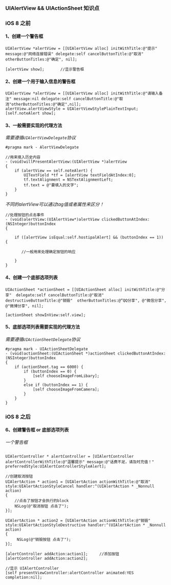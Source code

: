 ### UIAlertView && UIActionSheet 知识点

### iOS 8 之前

#### 1、创建一个警告框

```objc
UIAlertView *alertView = [[UIAlertView alloc] initWithTitle:@"提示" message:@"网络连接错误" delegate:self cancelButtonTitle:@"取消" 
otherButtonTitles:@"确定", nil];
    
[alertView show];	    //显示警告框
```

#### 2、创建一个用于输入信息的警告框

```objc
UIAlertView *alertView = [[UIAlertView alloc] initWithTitle:@"请输入备注" message:nil delegate:self cancelButtonTitle:@"取消"otherButtonTitles:@"确定",nil];
alertView.alertViewStyle = UIAlertViewStylePlainTextInput;
[self.noteAlert show];
```

#### 3、一般需要实现的代理方法

*需要遵循`UIAlertViewDelegate`协议*

```objc
#pragma mark - AlertViewDelegate

//用来填入历史内容
- (void)willPresentAlertView:(UIAlertView *)alertView
{
	if (alertView == self.noteAlert) {
        UITextField *tf = [alertView textFieldAtIndex:0];
        tf.textAlignment = NSTextAlignmentLeft;
        tf.text = @"要填入的文字";  
    }
}

```

*不同的alertView可以通过tag值或者属性来区分！*

```objc
//处理按钮的点击事件
- (void)alertView:(UIAlertView*)alertView clickedButtonAtIndex:(NSInteger)buttonIndex
{
    
    if ([alertView isEqual:self.hostipalAlert] && (buttonIndex == 1)) {
       
       //一般用来处理确定按钮的响应

    }
}
```

#### 4、创建一个底部选项列表

```objc
UIActionSheet *actionSheet = [[UIActionSheet alloc] initWithTitle:@"分享"  delegate:self cancelButtonTitle:@"取消" destructiveButtonTitle:@"销毁"  otherButtonTitles:@“QQ分享", @"微信分享", @"微博分享", nil];

[actionSheet showInView:self.view];
```

#### 5、底部选项列表需要实现的代理方法

*需要遵循`UIActionSheetDelegate`协议*

```objc
#pragma mark - UIActionSheetDelegate
- (void)actionSheet:(UIActionSheet *)actionSheet clickedButtonAtIndex:(NSInteger)buttonIndex
{
    if (actionSheet.tag == 6000) {
        if (buttonIndex == 0) {
            [self chooseImageFromLibary];
        }
        else if (buttonIndex == 1) {
            [self chooseImageFromCamera];
        }
    }
}
```

### iOS 8 之后

#### 6、创建警告框 or 底部选项列表

*一个警告框*

```objc

UIAlertController * alertController = [UIAlertController  alertControllerWithTitle:@"温馨提示" message:@"话费不足，请及时充值！"  preferredStyle:UIAlertControllerStyleAlert];
    
//创建取消按钮
UIAlertAction * action1 = [UIAlertAction actionWithTitle:@"取消" style:UIAlertActionStyleCancel handler:^(UIAlertAction * _Nonnull action)
{  
    //点击了按钮才会执行的block
    NSLog(@"取消按钮 点击了");
}];
    
UIAlertAction * action2 = [UIAlertAction actionWithTitle:@"销毁" style:UIAlertActionStyleDestructive handler:^(UIAlertAction * _Nonnull action)
{
     NSLog(@"销毁按钮 点击了");
}];
    
[alertController addAction:action1];	 //添加按钮
[alertController addAction:action2];
    
//显示 UIAlertController 
[self presentViewController:alertController animated:YES completion:nil];
```   


	
        

        

